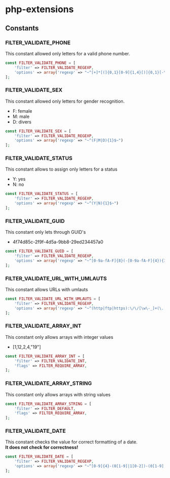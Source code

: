 # php-extensions
## Constants
### FILTER_VALIDATE_PHONE
This constant allowed only letters for a valid phone number.
```php
const FILTER_VALIDATE_PHONE = [
    'filter' => FILTER_VALIDATE_REGEXP,
    'options' => array('regexp' => "~^[+]*[(]{0,1}[0-9]{1,4}[)]{0,1}[-\s\./0-9]*$~")
];
```
### FILTER_VALIDATE_SEX
This constant allowed only letters for gender recognition.
- F: female
- M: male
- D: divers
```php
const FILTER_VALIDATE_SEX = [
    'filter' => FILTER_VALIDATE_REGEXP,
    'options' => array('regexp' => "~^(F|M|D){1}$~")
];
```
### FILTER_VALIDATE_STATUS
This constant allows to assign only letters for a status
- Y: yes
- N: no
```php
const FILTER_VALIDATE_STATUS = [
    'filter' => FILTER_VALIDATE_REGEXP,
    'options' => array('regexp' => "~^(Y|N){1}$~")
];
```
### FILTER_VALIDATE_GUID
This constant only lets through GUID's
- 4f74d85c-2f9f-4d5a-9bb8-29ed234457a0
```php
const FILTER_VALIDATE_GUID = [
    'filter' => FILTER_VALIDATE_REGEXP,
    'options' => array('regexp' => "~^[0-9a-fA-F]{8}(-[0-9a-fA-F]{4}){3}-[0-9a-fA-F]{12}$~")
];
```
### FILTER_VALIDATE_URL_WITH_UMLAUTS
This constant allows URLs with umlauts
```php
const FILTER_VALIDATE_URL_WITH_UMLAUTS = [
    'filter' => FILTER_VALIDATE_REGEXP,
    'options' => array('regexp' => "~^(http|ftp|https):\/\/[\w\-_]+(\.[\w\-_]+)+([\w\-\.,@?^=%&amp;:\/~\+#äöüÄÖÜ]*[\w\-\@?^=%&amp;\/~\+#])?$~")
];
```
### FILTER_VALIDATE_ARRAY_INT
This constant only allows arrays with integer values
- [1,12,2,4,"19"]
```php
const FILTER_VALIDATE_ARRAY_INT = [
    'filter' => FILTER_VALIDATE_INT,
    'flags' => FILTER_REQUIRE_ARRAY,
];
```
### FILTER_VALIDATE_ARRAY_STRING
This constant only allows arrays with string values
```php
const FILTER_VALIDATE_ARRAY_STRING = [
    'filter' => FILTER_DEFAULT,
    'flags' => FILTER_REQUIRE_ARRAY,
];
```
### FILTER_VALIDATE_DATE
This constant checks the value for correct formatting of a date.  
**It does not check for correctness!**
```php
const FILTER_VALIDATE_DATE = [
    'filter' => FILTER_VALIDATE_REGEXP,
    'options' => array('regexp' => "~^[0-9]{4}-(0[1-9]|1[0-2])-(0[1-9]|[1-2][0-9]|3[0-1])$~")
];
```